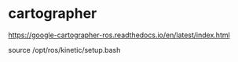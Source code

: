 # cartographer

https://google-cartographer-ros.readthedocs.io/en/latest/index.html

source /opt/ros/kinetic/setup.bash
